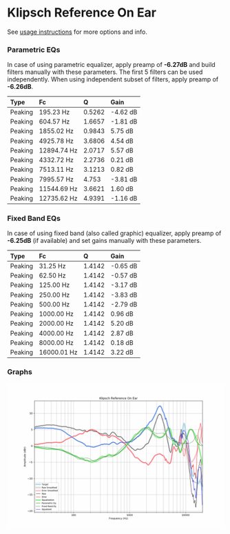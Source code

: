 # Klipsch Reference On Ear
See [usage instructions](https://github.com/jaakkopasanen/AutoEq#usage) for more options and info.

### Parametric EQs
In case of using parametric equalizer, apply preamp of **-6.27dB** and build filters manually
with these parameters. The first 5 filters can be used independently.
When using independent subset of filters, apply preamp of **-6.26dB**.

| Type    | Fc          |      Q | Gain     |
|:--------|:------------|:-------|:---------|
| Peaking | 195.23 Hz   | 0.5262 | -4.62 dB |
| Peaking | 604.57 Hz   | 1.6657 | -1.81 dB |
| Peaking | 1855.02 Hz  | 0.9843 | 5.75 dB  |
| Peaking | 4925.78 Hz  | 3.6806 | 4.54 dB  |
| Peaking | 12894.74 Hz | 2.0717 | 5.57 dB  |
| Peaking | 4332.72 Hz  | 2.2736 | 0.21 dB  |
| Peaking | 7513.11 Hz  | 3.1213 | 0.82 dB  |
| Peaking | 7995.57 Hz  | 4.753  | -3.81 dB |
| Peaking | 11544.69 Hz | 3.6621 | 1.60 dB  |
| Peaking | 12735.62 Hz | 4.9391 | -1.16 dB |

### Fixed Band EQs
In case of using fixed band (also called graphic) equalizer, apply preamp of **-6.25dB**
(if available) and set gains manually with these parameters.

| Type    | Fc          |      Q | Gain     |
|:--------|:------------|:-------|:---------|
| Peaking | 31.25 Hz    | 1.4142 | -0.65 dB |
| Peaking | 62.50 Hz    | 1.4142 | -0.57 dB |
| Peaking | 125.00 Hz   | 1.4142 | -3.17 dB |
| Peaking | 250.00 Hz   | 1.4142 | -3.83 dB |
| Peaking | 500.00 Hz   | 1.4142 | -2.79 dB |
| Peaking | 1000.00 Hz  | 1.4142 | 0.96 dB  |
| Peaking | 2000.00 Hz  | 1.4142 | 5.20 dB  |
| Peaking | 4000.00 Hz  | 1.4142 | 2.87 dB  |
| Peaking | 8000.00 Hz  | 1.4142 | 0.18 dB  |
| Peaking | 16000.01 Hz | 1.4142 | 3.22 dB  |

### Graphs
![](./Klipsch%20Reference%20On%20Ear.png)
